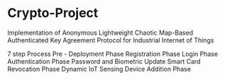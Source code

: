 # Crypto-Project

Implementation of Anonymous Lightweight Chaotic Map-Based Authenticated Key Agreement Protocol for Industrial Internet of Things

7 step Process
Pre - Deployment Phase
Registration Phase
Login Phase
Authentication Phase
Password and Biometric Update
Smart Card Revocation Phase
Dynamic IoT Sensing Device
Addition Phase
